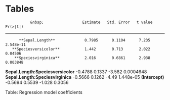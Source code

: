 # Tables

               &nbsp;                 Estimate   Std. Error   t value   Pr(>|t|) 
------------------------------------ ---------- ------------ --------- ----------
          **Sepal.Length**             0.7985      0.1104      7.235   2.548e-11 
       **Speciesversicolor**           1.442       0.713       2.022    0.04506  
        **Speciesvirginica**           2.016       0.6861      2.938    0.003848 
 **Sepal.Length:Speciesversicolor**   -0.4788      0.1337     -3.582   0.0004648 
 **Sepal.Length:Speciesvirginica**    -0.5666      0.1262      -4.49   1.448e-05 
          **(Intercept)**             -0.5694      0.5539     -1.028     0.3056  

Table: Regression model coefficients

